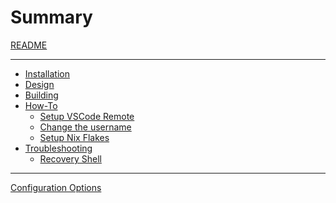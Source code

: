 # Summary

[README](./README.md)

---

- [Installation](./install.md)
- [Design](./design.md)
- [Building](./building.md)
- [How-To](./how-to/README.md)
  - [Setup VSCode Remote]()
  - [Change the username](./how-to/change-username.md)
  - [Setup Nix Flakes]()
- [Troubleshooting](./troubleshooting/README.md)
  - [Recovery Shell](./troubleshooting/recovery-shell.md)

---

[Configuration Options](./options.md)
